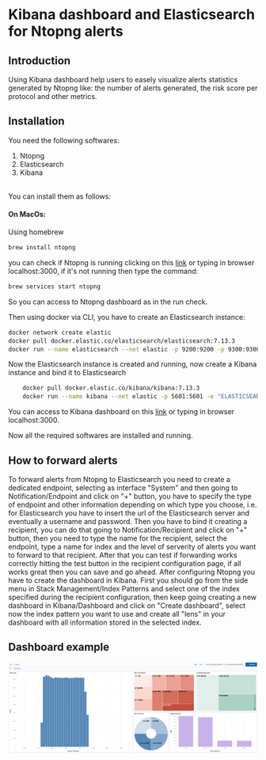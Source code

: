 # Kibana dashboard and Elasticsearch for Ntopng alerts
## Introduction
Using Kibana dashboard help users to easely visualize alerts statistics generated by Ntopng like: the number of alerts generated, the risk score per protocol and other metrics.
## Installation
You need the following softwares:
1. Ntopng
2. Elasticsearch
3. Kibana
<br/>
You can install them as follows:

#### On MacOs:
Using homebrew<br/>
```bash
brew install ntopng
```
you can check if Ntopng is running clicking on this [link](http://localhost:3000) or typing in browser localhost:3000, if it's not running then type the command:
```bash
brew services start ntopng
```

So you can access to Ntopng dashboard as in the run check.

Then using docker via CLI, you have to create an Elasticsearch instance:
```bash
docker network create elastic
docker pull docker.elastic.co/elasticsearch/elasticsearch:7.13.3
docker run --name elasticsearch --net elastic -p 9200:9200 -p 9300:9300 -e "discovery.type=single-node" docker.elastic.co/elasticsearch/elasticsearch:7.13.3
```
Now the Elasticsearch instance is created and running, now create a Kibana instance and bind it to Elasticsearch

```bash
    docker pull docker.elastic.co/kibana/kibana:7.13.3
    docker run --name kibana --net elastic -p 5601:5601 -e "ELASTICSEARCH_HOSTS=http://elasticsearch:9200" docker.elastic.co/kibana/kibana:7.13.3
```
You can access to Kibana dashboard on  this [link](http://localhost:5601) or typing in browser localhost:3000.

Now all the required softwares are installed and running.

## How to forward alerts
To forward alerts from Ntopng to Elasticsearch you need to create a dedicated endpoint, selecting as interface "System" and then going to Notification/Endpoint and click on "+" button, you have to specify the type of endpoint and other information depending on which type you choose, i.e. for Elasticsearch you have to insert the url of the Elasticsearch server and eventually a username and password. Then you have to bind it creating a recipient, you can do that going to Notification/Recipient and click on "+" button, then you need to type the name for the recipient, select the endpoint, type a name for index and the level of serverity of alerts you want to forward to that recipient. After that you can test if forwarding works correctly hitting the test button in the recipient configuration page, if all works great then you can save and go ahead.
After configuring Ntopng you have to create the dashboard in Kibana. First you should go from the side menu in Stack Management/Index Patterns and select one of the index specified during the recipient configuration, then keep going creating a new dashboard in Kibana/Dashboard and click on "Create dashboard", select now the index pattern you want to use and create all "lens" in your dashboard with all information stored in the selected index.
## Dashboard example
![](Dashboard.png)
